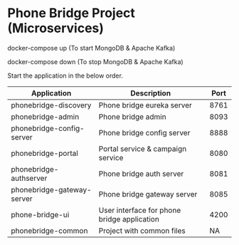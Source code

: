 # Phone Bridge Project (Microservices)

docker-compose up (To start MongoDB & Apache Kafka)

docker-compose down (To stop MongoDB & Apache Kafka)

Start the application in the below order.

| Application  | Description | Port |
| ------------- | ------------- | ------------- |
| phonebridge-discovery  | Phone bridge eureka server  | 8761  |
| phonebridge-admin  | Phone bridge admin  | 8093  |
| phonebridge-config-server  | Phone bridge config server  | 8888  |
| phonebridge-portal  | Portal service & campaign service  | 8080  |
| phonebridge-authserver  | Phone bridge auth server  | 8081  |
| phonebridge-gateway-server  | Phone bridge gateway server  | 8085  |
| phone-bridge-ui  | User interface for phone bridge application  | 4200  |
| phonebridge-common  | Project with common files  | NA  |